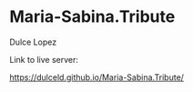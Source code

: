 # Maria-Sabina.Tribute

Dulce Lopez

Link to live server:

https://dulceld.github.io/Maria-Sabina.Tribute/

